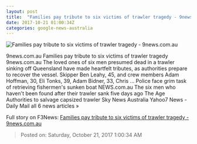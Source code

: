 ```yaml
---
layout: post
title:  "Families pay tribute to six victims of trawler tragedy - 9news.com.au"
date: 2017-10-21 01:00:34Z
categories: google-news-australia
---
```


![Families pay tribute to six victims of trawler tragedy - 9news.com.au](https://cf-images.ap-southeast-2.prod.boltdns.net/v1/static/664969388001/7117fcbb-4bd4-4cb3-b78b-78533c135de5/cd3d0714-fceb-4189-989c-b6a7dcfdb43d/640x360/match/image.jpg)

9news.com.au Families pay tribute to six victims of trawler tragedy 9news.com.au The loved ones of six men presumed dead in a trawler sinking off Queensland have made heartfelt tributes, as authorities prepare to recover the vessel. Skipper Ben Leahy, 45, and crew members Adam Hoffman, 30, Eli Tonks, 39, Adam Bidner, 33, Chris ... Police face grim task of retrieving fishermen's sunken boat NEWS.com.au The six men who haven't been found after their trawler sank five days ago The Age Authorities to salvage capsized trawler Sky News Australia Yahoo7 News - Daily Mail all 6 news articles »


Full story on F3News: [Families pay tribute to six victims of trawler tragedy - 9news.com.au](http://www.f3nws.com/n/DjKGe)

> Posted on: Saturday, October 21, 2017 1:00:34 AM

